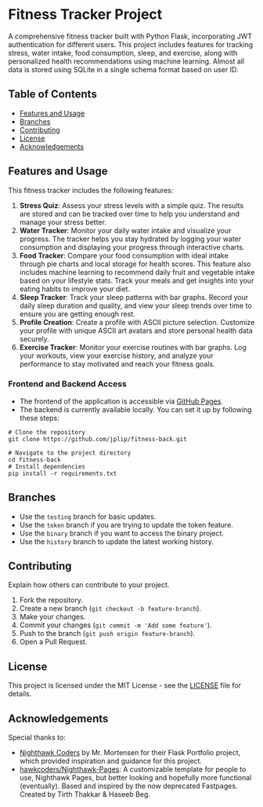 # Fitness Tracker Project

A comprehensive fitness tracker built with Python Flask, incorporating JWT authentication for different users. This project includes features for tracking stress, water intake, food consumption, sleep, and exercise, along with personalized health recommendations using machine learning. Almost all data is stored using SQLite in a single schema format based on user ID.

## Table of Contents

- [Features and Usage](#features-and-usage)
- [Branches](#branches)
- [Contributing](#contributing)
- [License](#license)
- [Acknowledgements](#acknowledgements)

## Features and Usage

This fitness tracker includes the following features:

1. **Stress Quiz**: Assess your stress levels with a simple quiz. The results are stored and can be tracked over time to help you understand and manage your stress better.
2. **Water Tracker**: Monitor your daily water intake and visualize your progress. The tracker helps you stay hydrated by logging your water consumption and displaying your progress through interactive charts.
3. **Food Tracker**: Compare your food consumption with ideal intake through pie charts and local storage for health scores. This feature also includes machine learning to recommend daily fruit and vegetable intake based on your lifestyle stats. Track your meals and get insights into your eating habits to improve your diet.
4. **Sleep Tracker**: Track your sleep patterns with bar graphs. Record your daily sleep duration and quality, and view your sleep trends over time to ensure you are getting enough rest.
5. **Profile Creation**: Create a profile with ASCII picture selection. Customize your profile with unique ASCII art avatars and store personal health data securely.
6. **Exercise Tracker**: Monitor your exercise routines with bar graphs. Log your workouts, view your exercise history, and analyze your performance to stay motivated and reach your fitness goals.

### Frontend and Backend Access
- The frontend of the application is accessible via [GitHub Pages](https://jplip.github.io/frontTri2/).
- The backend is currently available locally. You can set it up by following these steps:
~~~
# Clone the repository
git clone https://github.com/jplip/fitness-back.git

# Navigate to the project directory
cd fitness-back
# Install dependencies
pip install -r requirements.txt
~~~
## Branches

- Use the `testing` branch for basic updates.
- Use the `token` branch if you are trying to update the token feature.
- Use the `binary` branch if you want to access the binary project.
- Use the `history` branch to update the latest working history.

## Contributing

Explain how others can contribute to your project.

1. Fork the repository.
2. Create a new branch (`git checkout -b feature-branch`).
3. Make your changes.
4. Commit your changes (`git commit -m 'Add some feature'`).
5. Push to the branch (`git push origin feature-branch`).
6. Open a Pull Request.

## License

This project is licensed under the MIT License - see the [LICENSE](LICENSE) file for details.

## Acknowledgements

Special thanks to:

- [Nighthawk Coders](https://github.com/nighthawkcoders/flask_portfolio) by Mr. Mortensen for their Flask Portfolio project, which provided inspiration and guidance for this project.
- [hawkcoders/Nighthawk-Pages](https://github.com/hawkcoders/Nighthawk-Pages): A customizable template for people to use, Nighthawk Pages, but better looking and hopefully more functional (eventually). Based and inspired by the now deprecated Fastpages. Created by Tirth Thakkar & Haseeb Beg.

